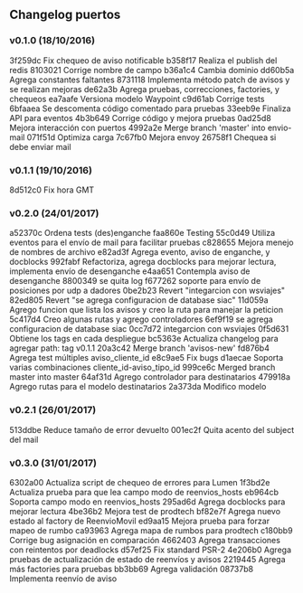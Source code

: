 ## Changelog puertos

### v0.1.0 (18/10/2016)

3f259dc Fix chequeo de aviso notificable
b358f17 Realiza el publish del redis
8103021 Corrige nombre de campo
b36a1c4 Cambia dominio
dd60b5a Agrega constantes faltantes
8731118 Implementa método patch de avisos y se realizan mejoras
de62a3b Agrega pruebas, correcciones, factories, y chequeos
ea7aafe Versiona modelo Waypoint
c9d61ab Corrige tests
6bfaaea Se descomenta código comentado para pruebas
33eeb9e Finaliza API para eventos
4b3b649 Corrige código y mejora pruebas
0ad25d8 Mejora interacción con puertos
4992a2e Merge branch 'master' into envio-mail
071f51d Optimiza carga
7c67fb0 Mejora envoy
26758f1 Chequea si debe enviar mail

### v0.1.1 (19/10/2016)

8d512c0 Fix hora GMT

### v0.2.0 (24/01/2017)

a52370c Ordena tests (des)enganche
faa860e Testing
55c0d49 Utiliza eventos para el envío de mail para facilitar pruebas
c828655 Mejora menejo de nombres de archivo
e82ad3f Agrega evento, aviso de enganche, y docblocks
992fabf Refactoriza, agrega docblocks para mejorar lectura, implementa envío de desenganche
e4aa651 Contempla aviso de desenganche
8800349 se quita log
f677262 soporte para envío de posiciones por udp a dadores
0be2b23 Revert "integarcion con wsviajes"
82ed805 Revert "se agrega configuracion de database siac"
11d059a Agrego funcion que lista los avisos y creo la ruta para manejar la peticion
5c417d4 Creo algunas rutas y agrego controladores
6ef9f19 se agrega configuracion de database siac
0cc7d72 integarcion con wsviajes
0f5d631 Obtiene los tags en cada despliegue
bc5363e Actualiza changelog para agregar path: tag v0.1.1
20a3c42 Merge branch 'avisos-new'
fd876b4 Agrega test múltiples aviso_cliente_id
e8c9ae5 Fix bugs
d1aecae Soporta varias combinaciones cliente_id-aviso_tipo_id
999ce6c Merged branch master into master
64af31d Agrego controlador para destinatarios
479918a Agrego rutas para el modelo destinatarios
2a373da Modifico modelo

### v0.2.1 (26/01/2017)

513ddbe Reduce tamaño de error devuelto
001ec2f Quita acento del subject del mail

### v0.3.0 (31/01/2017)

6302a00 Actualiza script de chequeo de errores para Lumen
1f3bd2e Actualiza prueba para que lea campo modo de reenvios_hosts
eb964cb Soporta campo modo en reenvios_hosts
295ad6d Agrega docblocks para mejorar lectura
4be36b2 Mejora test de prodtech
bf82e7f Agrega nuevo estado al factory de ReenvioMovil
ed9aa15 Mejora prueba para forzar mapeo de rumbo
ca93963 Agrega mapa de rumbos para prodtech
c180bb9 Corrige bug asignación en comparación
4662403 Agrega transacciones con reintentos por deadlocks
d57ef25 Fix standard PSR-2
4e206b0 Agrega pruebas de actualización de estado de reenvíos y avisos
2219445 Agrega más factories para pruebas
bb3bb69 Agrega validación
08737b8 Implementa reenvío de aviso
